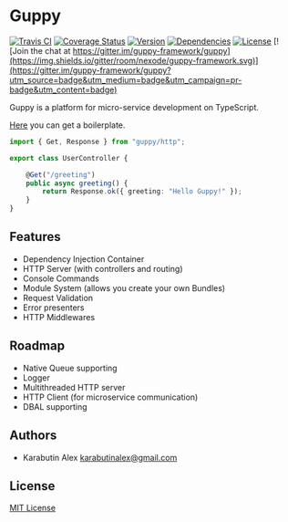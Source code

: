 # Guppy
[![Travis CI](https://img.shields.io/travis/nexode/guppy-framework.svg)](https://travis-ci.org/nexode/guppy-framework)
[![Coverage Status](https://img.shields.io/coveralls/nexode/guppy-framework.svg)](https://coveralls.io/github/nexode/guppy-framework)
[![Version](https://img.shields.io/npm/v/guppy.svg)](https://www.npmjs.com/package/guppy)
[![Dependencies](https://img.shields.io/versioneye/d/user/projects/580f702691281513b1714232.svg)](https://www.versioneye.com/user/projects/580f702691281513b1714232)
[![License](https://img.shields.io/npm/l/guppy.svg)](./LICENSE)
[![Join the chat at https://gitter.im/guppy-framework/guppy](https://img.shields.io/gitter/room/nexode/guppy-framework.svg)](https://gitter.im/guppy-framework/guppy?utm_source=badge&utm_medium=badge&utm_campaign=pr-badge&utm_content=badge)

Guppy is a platform for micro-service development on TypeScript.

[Here](https://github.com/nexode/guppy-boilerplate) you can get a boilerplate.

```typescript
import { Get, Response } from "guppy/http";

export class UserController {

    @Get("/greeting")
    public async greeting() {
        return Response.ok({ greeting: "Hello Guppy!" });
    }
}
```

## Features

* Dependency Injection Container
* HTTP Server (with controllers and routing)
* Console Commands
* Module System (allows you create your own Bundles)
* Request Validation
* Error presenters
* HTTP Middlewares

## Roadmap

* Native Queue supporting
* Logger
* Multithreaded HTTP server
* HTTP Client (for microservice communication)
* DBAL supporting

## Authors

* Karabutin Alex <karabutinalex@gmail.com>

## License

[MIT License](./LICENSE)